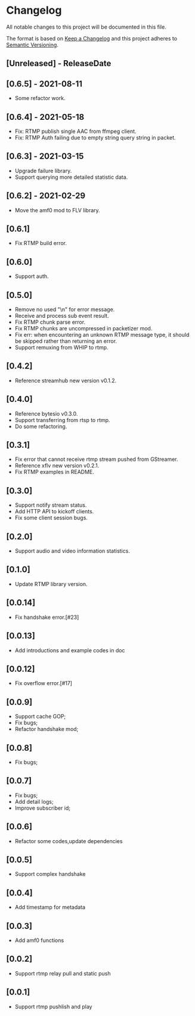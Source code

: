 # Changelog

All notable changes to this project will be documented in this file.

The format is based on [Keep a Changelog](http://keepachangelog.com/)
and this project adheres to [Semantic Versioning](http://semver.org/).

<!-- next-header -->

## [Unreleased] - ReleaseDate

## [0.6.5] - 2021-08-11
- Some refactor work. 

## [0.6.4] - 2021-05-18
- Fix: RTMP publish single AAC from ffmpeg client. 
- Fix: RTMP Auth failing due to empty string query string in packet.

## [0.6.3] - 2021-03-15
- Upgrade failure library.
- Support querying more detailed statistic data.

## [0.6.2] - 2021-02-29
- Move the amf0 mod to FLV library.

## [0.6.1]
- Fix RTMP build error.

## [0.6.0]
- Support auth.

## [0.5.0]
- Remove no used "\n" for error message.
- Receive and process sub event result.
- Fix RTMP chunk parse error.
- Fix RTMP chunks are uncompressed in packetizer mod.
- Fix err: when encountering an unknown RTMP message type, it should be skipped rather than returning an error.
- Support remuxing from WHIP to rtmp.

## [0.4.2]
- Reference streamhub new version v0.1.2.

## [0.4.0]
- Reference bytesio v0.3.0.
- Support transferring from rtsp to rtmp.
- Do some refactoring.

## [0.3.1]
- Fix error that cannot receive rtmp stream pushed from GStreamer.
- Reference xflv new version v0.2.1.
- Fix RTMP examples in README.

## [0.3.0]
- Support notify stream status.
- Add HTTP API to kickoff clients.
- Fix some client session bugs.

## [0.2.0]
- Support audio and video information statistics.

## [0.1.0]
- Update RTMP library version.

## [0.0.14]
- Fix handshake error.[#23]

## [0.0.13]
- Add introductions and example codes in doc

## [0.0.12]
- Fix overflow error.[#17]

## [0.0.9]
- Support cache GOP;
- Fix bugs;
- Refactor handshake mod;

## [0.0.8]
- Fix bugs;

## [0.0.7]
- Fix bugs;
- Add detail logs;
- Improve subscriber id;

## [0.0.6]
- Refactor some codes,update dependencies

## [0.0.5]
- Support complex handshake

## [0.0.4]
- Add timestamp for metadata 

## [0.0.3]
- Add amf0 functions 

## [0.0.2]
- Support rtmp relay pull and static push

## [0.0.1]
- Support rtmp pushlish and play



